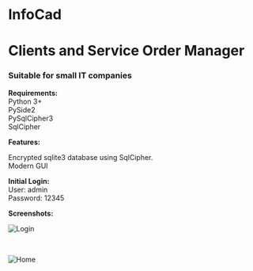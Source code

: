 # InfoCad
# Clients and Service Order Manager

<h3>Suitable for small IT companies</h3>

<b>Requirements:</b><br>
Python 3+<br>
PySide2<br>
PySqlCipher3<br>
SqlCipher<br>

<b>Features:</b><br>

Encrypted sqlite3 database using SqlCipher.<br>
Modern GUI<br>

<b>Initial Login:</b><br>
User: admin<br>
Password: 12345<br>

<b>Screenshots:</b><br>

 ![Login](https://raw.githubusercontent.com/Henrique-Miranda/InfoCad/master/Screenshots/login.png
 "Login")
 
 <br>
 
 ![Home](https://raw.githubusercontent.com/Henrique-Miranda/InfoCad/master/Screenshots/home.png
 "Home")
